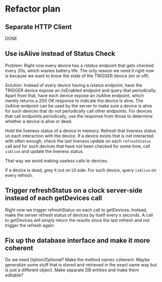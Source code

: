 # Refactor plan

## Separate HTTP Client

DONE

## Use isAlive instead of Status Check

Problem:
Right now every device has a /status endpoint that gets checked every 20s, which wastes battery life.
The only reason we need it right now is because we want to know the state of the TRIGGER device (on or off).

Solution:
Instead of every device having a /status endpoint, have the TRIGGER device expose an /isEnabled endpoint and query that
periodically.
Apart from that, have each device expose an /isAlive endpoint, which merely returns a 200 OK response to indicate
the device is alive.
The /isAlive endpoint can be used by the server to make sure a device is alive for such devices that do not
periodically call other endpoints. For devices that call endpoints periodically, use the response from those
to determine whether a device is alive or dead.

Hold the liveness status of a device in memory. Refresh that liveness status on each interaction with the device.
If a device exists that is not interacted with often enough, check the last liveness update on each `refreshStatus` call
and for such devices that have not been checked for some time, call `isAlive` and update the liveness status.

That way we avoid making useless calls to devices.

If a device is dead, grey it out on UI side. For such device, query `isAlive` on every refresh.

## Trigger refreshStatus on a clock server-side instead of each getDevices call

Right now we trigger refreshStatus on each call to getDevices. Instead, make the server refresh status of devices
by itself every x seconds. A call to getDevices will simply return the results since the last refresh and not
trigger the refresh again.

## Fix up the database interface and make it more coherent

Do we need Option/Optional? Make the method names coherent. Maybe generalize some stuff that is stored and retrieved
in the exact same way but is just a different object. Make separate DB entities and make them editable?

